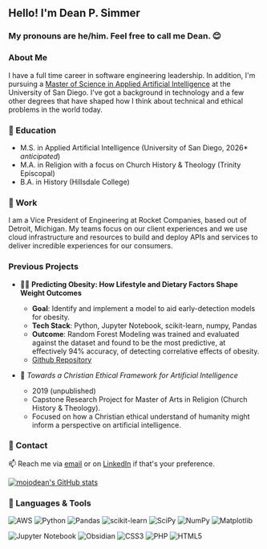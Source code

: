 ## Hello! I'm Dean P. Simmer 
### My pronouns are he/him. Feel free to call me Dean. 😊

### About Me
I have a full time career in software engineering leadership. In addition, I'm pursuing a [Master of Science in Applied Artificial Intelligence](https://www.sandiego.edu/engineering/graduate/ms-applied-artificial-intelligence.php) at the University of San Diego. I've got a background in technology and a few other degrees that have shaped how I think about technical and ethical problems in the world today.

### 🌱 Education
- M.S. in Applied Artificial Intelligence (University of San Diego, 2026* *anticipated*)
- M.A. in Religion with a focus on Church History & Theology (Trinity Episcopal)
- B.A. in History (Hillsdale College)

### 🔭 Work

I am a Vice President of Engineering at Rocket Companies, based out of Detroit, Michigan. My teams focus on our client experiences and we use cloud infrastructure and resources to build and deploy APIs and services to deliver incredible experiences for our consumers.  

### Previous Projects
- 🧑‍💻 **Predicting Obesity: How Lifestyle and Dietary Factors Shape Weight Outcomes**
    - **Goal**: Identify and implement a model to aid early-detection models for obesity.
    - **Tech Stack**: Python, Jupyter Notebook, scikit-learn, numpy, Pandas
    - **Outcome**: Random Forest Modeling was trained and evaluated against the dataset and found to be the most predictive, at effectively 94% accuracy, of detecting correlative effects of obesity.
    - [Github Repository](https://github.com/mojodean/aai-500-project-obesity-levels)

- 📝 *Towards a Christian Ethical Framework for Artificial Intelligence*
    - 2019 (unpublished)
    - Capstone Research Project for Master of Arts in Religion (Church History & Theology).
    - Focused on how a Christian ethical understand of humanity might inform a perspective on artificial intelligence.


### 💬 Contact

📫 Reach me via [email](https://www.deanpsimmer.com/contact/) or on [LinkedIn](https://www.linkedin.com/in/deanpsimmer/) if that's your preference.

[![mojodean's GitHub stats](https://github-readme-stats.vercel.app/api?username=mojodean)](https://github.com/anuraghazra/github-readme-stats)

### 🧰 Languages & Tools

![AWS](https://img.shields.io/badge/AWS-%23FF9900.svg?style=for-the-badge&logo=amazon-aws&logoColor=white) ![Python](https://img.shields.io/badge/python-3670A0?style=for-the-badge&logo=python&logoColor=ffdd54) ![Pandas](https://img.shields.io/badge/pandas-%23150458.svg?style=for-the-badge&logo=pandas&logoColor=white) ![scikit-learn](https://img.shields.io/badge/scikit--learn-%23F7931E.svg?style=for-the-badge&logo=scikit-learn&logoColor=white) ![SciPy](https://img.shields.io/badge/SciPy-%230C55A5.svg?style=for-the-badge&logo=scipy&logoColor=%white) ![NumPy](https://img.shields.io/badge/numpy-%23013243.svg?style=for-the-badge&logo=numpy&logoColor=white) ![Matplotlib](https://img.shields.io/badge/Matplotlib-%23ffffff.svg?style=for-the-badge&logo=Matplotlib&logoColor=black)

![Jupyter Notebook](https://img.shields.io/badge/jupyter-%23FA0F00.svg?style=for-the-badge&logo=jupyter&logoColor=white) ![Obsidian](https://img.shields.io/badge/Obsidian-%23483699.svg?style=for-the-badge&logo=obsidian&logoColor=white) ![CSS3](https://img.shields.io/badge/css3-%231572B6.svg?style=for-the-badge&logo=css3&logoColor=white) ![PHP](https://img.shields.io/badge/php-%23777BB4.svg?style=for-the-badge&logo=php&logoColor=white) ![HTML5](https://img.shields.io/badge/html5-%23E34F26.svg?style=for-the-badge&logo=html5&logoColor=white)

<!--
**mojodean/mojodean** is a ✨ _special_ ✨ repository because its `README.md` (this file) appears on your GitHub profile.

Here are some ideas to get you started:

- 🔭 I’m currently working on ...
- 🌱 I’m currently learning ...
- 👯 I’m looking to collaborate on ...
- 🤔 I’m looking for help with ...
- 💬 Ask me about ...
- 📫 How to reach me: ...
- 😄 Pronouns: ...
- ⚡ Fun fact: ...
-->
